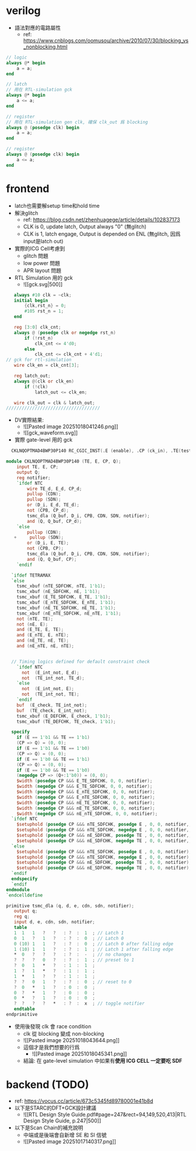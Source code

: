 # verilog

- 語法對應的電路屬性
	- ref: https://www.cnblogs.com/oomusou/archive/2010/07/30/blocking_vs_nonblocking.html
```verilog
// logic
always @* begin
    a = a;
end

// latch
// 用在 RTL-simulation gck
always @* begin
    a <= a;
end

// register
// 用在 RTL-simulation gen clk, 確保 clk_out 爲 blocking
always @ (posedge clk) begin
    a = a;
end

// register
always @ (posedge clk) begin
    a <= a;
end
```
# frontend

- latch也需要解setup time和hold time
- 解決glitch
	- ref: https://blog.csdn.net/zhenhuagege/article/details/102837173
	- CLK is 0, update latch, Output always "0" (無glitch)
	- CLK is 1, latch engage, Output is depended on ENL (無glitch, 因爲input是latch out)
- 實際的ICG Cell考慮到
	- glitch 問題
	- low power 問題
	- APR layout 問題
- RTL Simulation 用的 gck
	- ![[gck.svg|500]]
 ```verilog
    always #10 clk = ~clk;
    initial begin
        {clk,rst_n} = 0;
        #105 rst_n = 1;
    end

    reg [3:0] clk_cnt;
    always @ (posedge clk or negedge rst_n)
        if (!rst_n)
            clk_cnt <= 4'd0;
        else
            clk_cnt <= clk_cnt + 4'd1;
// gck for rtl-simulation
    wire clk_en = clk_cnt[3];

    reg latch_out;
    always @(clk or clk_en)
        if (!clk)
            latch_out <= clk_en;

    wire clk_out = clk & latch_out;
////////////////////////////////////
```
- DV實際結果:
	- ![[Pasted image 20251018041246.png]]
	- ![[gck_waveform.svg]]
- 實際 gate-level 用的 gck
```verilog
  CKLNQOPTMAD4BWP30P140 RC_CGIC_INST(.E (enable), .CP (ck_in), .TE(test), .Q (ck_out));
```

```verilog
module CKLNQOPTMAD4BWP30P140 (TE, E, CP, Q);
    input TE, E, CP;
    output Q;
    reg notifier;
    `ifdef NTC
        wire TE_d, E_d, CP_d;
        pullup (CDN);
        pullup (SDN);
        or (D_i, E_d, TE_d);
        not (CPB, CP_d);
        tsmc_dla (Q_buf, D_i, CPB, CDN, SDN, notifier);
        and (Q, Q_buf, CP_d);
    `else 
        pullup (CDN);
   +     pullup (SDN);
        or (D_i, E, TE);
        not (CPB, CP);
        tsmc_dla (Q_buf, D_i, CPB, CDN, SDN, notifier);
        and (Q, Q_buf, CP);
    `endif 

  `ifdef TETRAMAX
  `else
    tsmc_xbuf (nTE_SDFCHK, nTE, 1'b1);
    tsmc_xbuf (nE_SDFCHK, nE, 1'b1);
    tsmc_xbuf (E_TE_SDFCHK, E_TE, 1'b1);
    tsmc_xbuf (E_nTE_SDFCHK, E_nTE, 1'b1);
    tsmc_xbuf (nE_TE_SDFCHK, nE_TE, 1'b1);
    tsmc_xbuf (nE_nTE_SDFCHK, nE_nTE, 1'b1);
    not (nTE, TE);
    not (nE, E);
    and (E_TE, E, TE);
    and (E_nTE, E, nTE);
    and (nE_TE, nE, TE);
    and (nE_nTE, nE, nTE);


  // Timing logics defined for default constraint check
    `ifdef NTC
      not  (E_int_not, E_d);
      not  (TE_int_not, TE_d);
    `else
      not  (E_int_not, E);
      not  (TE_int_not, TE);
    `endif
    buf  (E_check, TE_int_not);
    buf  (TE_check, E_int_not);
    tsmc_xbuf (E_DEFCHK, E_check, 1'b1);
    tsmc_xbuf (TE_DEFCHK, TE_check, 1'b1);

  specify
    if (E == 1'b1 && TE == 1'b1)
    (CP => Q) = (0, 0);
    if (E == 1'b1 && TE == 1'b0)
    (CP => Q) = (0, 0);
    if (E == 1'b0 && TE == 1'b1)
    (CP => Q) = (0, 0);
    if (E == 1'b0 && TE == 1'b0)
    (negedge CP => (Q+:1'b0)) = (0, 0);
    $width (posedge CP &&& E_TE_SDFCHK, 0, 0, notifier);
    $width (negedge CP &&& E_TE_SDFCHK, 0, 0, notifier);
    $width (posedge CP &&& E_nTE_SDFCHK, 0, 0, notifier);
    $width (negedge CP &&& E_nTE_SDFCHK, 0, 0, notifier);
    $width (posedge CP &&& nE_TE_SDFCHK, 0, 0, notifier);
    $width (negedge CP &&& nE_TE_SDFCHK, 0, 0, notifier);
    $width (negedge CP &&& nE_nTE_SDFCHK, 0, 0, notifier);
  `ifdef NTC
    $setuphold (posedge CP &&& nTE_SDFCHK, posedge E , 0, 0, notifier,,, CP_d, E_d);
    $setuphold (posedge CP &&& nTE_SDFCHK, negedge E , 0, 0, notifier,,, CP_d, E_d);
    $setuphold (posedge CP &&& nE_SDFCHK, posedge TE , 0, 0, notifier,,, CP_d, TE_d);
    $setuphold (posedge CP &&& nE_SDFCHK, negedge TE , 0, 0, notifier,,, CP_d, TE_d);
  `else
    $setuphold (posedge CP &&& nTE_SDFCHK, posedge E , 0, 0, notifier);
    $setuphold (posedge CP &&& nTE_SDFCHK, negedge E , 0, 0, notifier);
    $setuphold (posedge CP &&& nE_SDFCHK, posedge TE , 0, 0, notifier);
    $setuphold (posedge CP &&& nE_SDFCHK, negedge TE , 0, 0, notifier);
  `endif
  endspecify
  `endif
endmodule
`endcelldefine

primitive tsmc_dla (q, d, e, cdn, sdn, notifier);
   output q;
   reg q;
   input d, e, cdn, sdn, notifier;
   table
   1  1   1   ?   ?   : ?  :  1  ; // Latch 1
   0  1   ?   1   ?   : ?  :  0  ; // Latch 0
   0 (10) 1   1   ?   : ?  :  0  ; // Latch 0 after falling edge
   1 (10) 1   1   ?   : ?  :  1  ; // Latch 1 after falling edge
   *  0   ?   ?   ?   : ?  :  -  ; // no changes
   ?  ?   ?   0   ?   : ?  :  1  ; // preset to 1
   ?  0   1   *   ?   : 1  :  1  ;
   1  ?   1   *   ?   : 1  :  1  ;
   1  *   1   ?   ?   : 1  :  1  ;
   ?  ?   0   1   ?   : ?  :  0  ; // reset to 0
   ?  0   *   1   ?   : 0  :  0  ;
   0  ?   *   1   ?   : 0  :  0  ;
   0  *   ?   1   ?   : 0  :  0  ;
   ?  ?   ?   ?   *   : ?  :  x  ; // toggle notifier
   endtable
endprimitive

```
- 使用後發現 clk 會 race condition
	- clk 從 blocking 變成 non-blocking
	- ![[Pasted image 20251018043644.png]]
	- 這個才是我們想要的行爲
		- ![[Pasted image 20251018045341.png]]
	- 結論: 在 gate-level simulation 中如果有**使用 ICG CELL 一定要吃 SDF** 
# backend (TODO)

- ref: https://vocus.cc/article/673c5345fd89780001e41b8d
- 以下是STARC的DFT+GCK設計建議
	- ![[RTL Design Style Guide.pdf#page=247&rect=94,149,520,413|RTL Design Style Guide, p.247|500]]
- 以下是Scan Chain的補充說明
	- 中端或是後端會自新增 SE 和 SI 信號
	- ![[Pasted image 20251017140317.png]]
